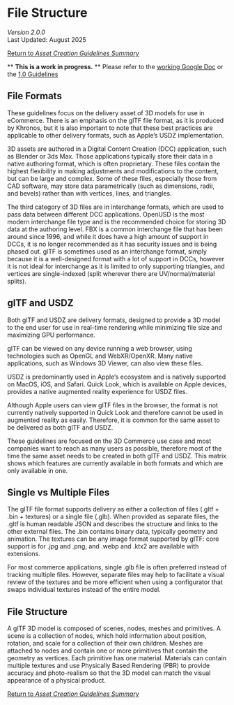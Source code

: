 # File Structure

_Version 2.0.0_\
Last Updated: August 2025

[<ins>Return to <em>Asset Creation Guidelines Summary</em></ins>](/asset-creation-guidelines/RealtimeAssetCreationGuidelines.md#file-structure-summary)

** <strong>This is a work in progress.</strong> ** Please refer to the [working Google Doc](https://docs.google.com/document/d/1EttaYOomLhp7K0g0KIPNiRH7l23hNf6BuNXEQqWw54o/edit?usp=sharing) or the [1.0 Guidelines](../../../asset-creation-guidelines-1.0/full-version/sec01_FileFormatsAndAssetStructure/FileFormatsAndAssetStructure.md)

## File Formats

These guidelines focus on the delivery asset of 3D models for use in eCommerce. There is an emphasis on the glTF file format, as it is produced by Khronos, but it is also important to note that these best practices are applicable to other delivery formats, such as Apple’s USDZ implementation.

3D assets are authored in a Digital Content Creation (DCC) application, such as Blender or 3ds Max. Those applications typically store their data in a native authoring format, which is often proprietary. These files contain the highest flexibility in making adjustments and modifications to the content, but can be large and complex. Some of these files, especially those from CAD software, may store data parametrically (such as dimensions, radii, and bevels) rather than with vertices, lines, and triangles.

The third category of 3D files are in interchange formats, which are used to pass data between different DCC applications. OpenUSD is the most modern interchange file type and is the recommended choice for storing 3D data at the authoring level. FBX is a common interchange file that has been around since 1996, and while it does have a high amount of support in DCCs, it is no longer recommended as it has security issues and is being phased out. glTF is sometimes used as an interchange format, simply because it is a well-designed format with a lot of support in DCCs, however it is not ideal for interchange as it is limited to only supporting triangles, and vertices are single-indexed (split wherever there are UV/normal/material splits).

## glTF and USDZ

Both glTF and USDZ are delivery formats, designed to provide a 3D model to the end user for use in real-time rendering while minimizing file size and maximizing GPU performance.

glTF can be viewed on any device running a web browser, using technologies such as OpenGL and WebXR/OpenXR. Many native applications, such as Windows 3D Viewer, can also view these files.

USDZ is predominantly used in Apple’s ecosystem and is natively supported on MacOS, iOS, and Safari. Quick Look, which is available on Apple devices, provides a native augmented reality experience for USDZ files.

Although Apple users can view glTF files in the browser, the format is not currently natively supported in Quick Look and therefore cannot be used in augmented reality as easily. Therefore, it is common for the same asset to be delivered as both glTF and USDZ.

These guidelines are focused on the 3D Commerce use case and most companies want to reach as many users as possible, therefore most of the time the same asset needs to be created in both glTF and USDZ. This matrix shows which features are currently available in both formats and which are only available in one.

## Single vs Multiple Files

The glTF file format supports delivery as either a collection of files (.gltf + .bin + textures) or a single file (.glb). When provided as separate files, the .gltf is human readable JSON and describes the structure and links to the other external files. The .bin contains binary data, typically geometry and animation. The textures can be any image format supported by glTF: core support is for .jpg and .png, and .webp and .ktx2 are available with extensions.

For most commerce applications, single .glb file is often preferred instead of tracking multiple files. However, separate files may help to facilitate a visual review of the textures and be more efficient when using a configurator that swaps individual textures instead of the entire model.

## File Structure

A glTF 3D model is composed of scenes, nodes, meshes and primitives. A scene is a collection of nodes, which hold information about position, rotation, and scale for a collection of their own children. Meshes are attached to nodes and contain one or more primitives that contain the geometry as vertices. Each primitive has one material. Materials can contain multiple textures and use Physically Based Rendering (PBR) to provide accuracy and photo-realism so that the 3D model can match the visual appearance of a physical product.

[<ins>Return to <em>Asset Creation Guidelines Summary</em></ins>](/asset-creation-guidelines/RealtimeAssetCreationGuidelines.md#file-structure-summary)

